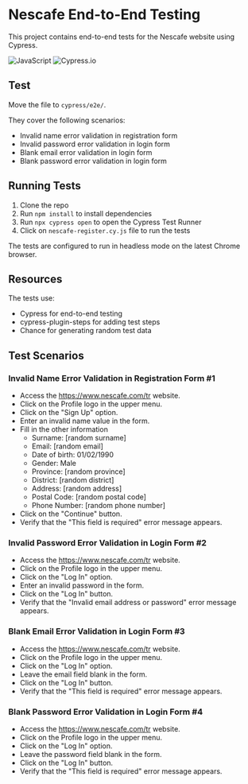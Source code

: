 # Nescafe End-to-End Testing

This project contains end-to-end tests for the Nescafe website using Cypress.

<img src="https://img.shields.io/badge/JavaScript-F7DF1E.svg?style=for-the-badge&logo=JavaScript&logoColor=black" alt="JavaScript" />
<img src="https://img.shields.io/badge/tested%20with-Cypress-04C38E.svg" alt="Cypress.io" />

## Test

Move the file to  `cypress/e2e/`.

They cover the following scenarios:

* Invalid name error validation in registration form
* Invalid password error validation in login form
* Blank email error validation in login form
* Blank password error validation in login form

## Running Tests

1. Clone the repo
2. Run `npm install` to install dependencies
3. Run `npx cypress open` to open the Cypress Test Runner
4. Click on `nescafe-register.cy.js` file to run the tests

The tests are configured to run in headless mode on the latest Chrome browser.

## Resources

The tests use:

* Cypress for end-to-end testing
* cypress-plugin-steps for adding test steps
* Chance for generating random test data

## Test Scenarios

### Invalid Name Error Validation in Registration Form #1

* Access the https://www.nescafe.com/tr website.
* Click on the Profile logo in the upper menu.
* Click on the "Sign Up" option.
* Enter an invalid name value in the form.
* Fill in the other information
    * Surname: [random surname]
    * Email: [random email]
    * Date of birth: 01/02/1990
    * Gender: Male
    * Province: [random province]
    * District: [random district]
    * Address: [random address]
    * Postal Code: [random postal code]
    * Phone Number: [random phone number]
* Click on the "Continue" button.
* Verify that the "This field is required" error message appears.

### Invalid Password Error Validation in Login Form #2

* Access the https://www.nescafe.com/tr website.
* Click on the Profile logo in the upper menu.
* Click on the "Log In" option.
* Enter an invalid password in the form.
* Click on the "Log In" button.
* Verify that the "Invalid email address or password" error message appears.

### Blank Email Error Validation in Login Form #3

* Access the https://www.nescafe.com/tr website.
* Click on the Profile logo in the upper menu.
* Click on the "Log In" option.
* Leave the email field blank in the form.
* Click on the "Log In" button.
* Verify that the "This field is required" error message appears.

### Blank Password Error Validation in Login Form #4

* Access the https://www.nescafe.com/tr website.
* Click on the Profile logo in the upper menu.
* Click on the "Log In" option.
* Leave the password field blank in the form.
* Click on the "Log In" button.
* Verify that the "This field is required" error message appears.
